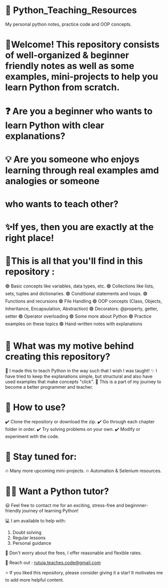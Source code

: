 # 🐍 Python_Teaching_Resources
My personal python notes, practice code and OOP concepts.

# 👋Welcome! This repository consists of well-organized & beginner friendly notes as well as some examples, mini-projects to help you learn Python from scratch.
# ❓ Are you a beginner who wants to learn Python with clear explanations? 
# 💡 Are you someone who enjoys learning through real examples amd analogies or someone
# who wants to teach other?
# ✨If yes, then you are exactly at the right place!

# 📁This is all that you'll find in this repository :
🟢 Basic concepts like variables, data types, etc.
🟢 Collections like lists, sets, tuples and dictionaries.
🟢 Conditional statements and loops.
🟢 Functions and recursions
🟢 File Handling
🟢 OOP concepts (Class, Objects, Inheritance, Encapsulation, Abstraction)
🟢 Decorators: @property, getter, setter
🟢 Operator overloading
🟢 Some more about Python
🟢 Practice examples on these topics
🟢 Hand-written notes with explanations

# 🎯 What was my motive behind creating this repository?

📌 I made this to teach Python in the way such that I wish I was taught!
✨ I have tried to keep the explanations simple, but structural and also have used 
examples that make concepts "click".
🚀 This is a part of my journey to become a better programmer and teacher.

# 🧪 How to use?
✔️ Clone the repository or download the zip.
✔️ Go through each chapter folder in order.
✔️ Try solving problems on your own.
✔️ Modify or experiment with the code.

# 🔔 Stay tuned for:

🔥 Many more upcoming mini-projects.
🔥 Automation & Selenium resources.

# 👩‍🏫 Want a Python tutor?

😃 Feel free to contact me for an exciting, stress-free and beginnner-friendly
journey of learning Python!

💻 I am available to help with:
1. Doubt solving
2. Regular lessons
3. Personal guidance 

🤎 Don't worry about the fees, I offer reasonable and flexible rates.

📩 Reach out : 
[rutuja.teaches.code@gmail.com](mailto:rutuja.teaches.code@gmail.com)

⭐ If you liked this repository, please consider giving it a star!
It motivates me to add more helpful content.
